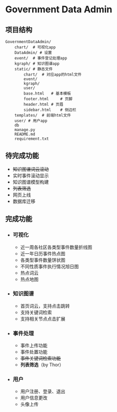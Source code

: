 # Government Data Admin

## 项目结构

```
GovernmentDataAdmin/
	chart/ 	# 可视化app
	DataAdmin/ # 设置
	event/ 	# 事件登记处理app
	kgraph/ # 知识图谱app
	static/ # 静态文件
		chart/	# 对应app的html文件
		event/
		kgraph/
		user/
		base.html	# 基本模板
		footer.html     # 页脚
		header.html	# 页眉
		sidebar.html    # 侧边栏
	templates/  # 前端html文件
	user/ # 用户app
	db
	manage.py
	README.md
	requirement.txt
```



## 待完成功能

- ~~知识图谱词云滚动~~
- 实时事件滚动显示
- 知识图谱模型构建
- ~~列表筛选~~
- 网页上线
- 数据库迁移



## 完成功能

- ### 可视化

  - 近一周各社区各类型事件数量折线图
  - 近一年日历事件热点图
  - 各类型事件数量饼状图
  - 不同性质事件执行情况旭日图
  - 热点词云
  - 热点地图

- ### 知识图谱

  - 首页词云，支持点击跳转
  - 支持关键词检索
  - 支持相关节点点击扩展

- ### 事件处理

  - 事件上传功能
  - 事件处置功能
  - ~~事件关键词检索功能~~
  - **列表筛选**（by Thor）

- ### 用户

  - 用户注册、登录、退出
  - 用户信息更改
  - 头像上传

